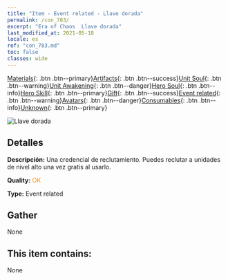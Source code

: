 ```yaml
---
title: "Item - Event related - Llave dorada"
permalink: /con_783/
excerpt: "Era of Chaos  Llave dorada"
last_modified_at: 2021-05-18
locale: es
ref: "con_783.md"
toc: false
classes: wide
---
```

 [Materials](/ItemsES/){: .btn .btn--primary}[Artifacts](/ItemsES/Artifacts/){: .btn .btn--success}[Unit Soul](/ItemsES/UnitSoul/){: .btn .btn--warning}[Unit Awakening](/ItemsES/UnitAwakening/){: .btn .btn--danger}[Hero Soul](/ItemsES/HeroSoul/){: .btn .btn--info}[Hero Skill](/ItemsES/HeroSkill/){: .btn .btn--primary}[Gift](/ItemsES/Gift/){: .btn .btn--success}[Event related](/ItemsES/Events/){: .btn .btn--warning}[Avatars](/ItemsES/Avatars/){: .btn .btn--danger}[Consumables](/ItemsES/Consumables/){: .btn .btn--info}[Unknown](/ItemsES/Unknown/){: .btn .btn--primary}

 ![Llave dorada](/images/t/i_tool_3041.png)

## Detalles
 **Descripción:** Una credencial de reclutamiento. Puedes reclutar a unidades de nivel alto una vez gratis al usarlo.

 **Quality:** <span style="color: #FF8C00">OK</span>

 **Type:** Event related

## Gather

  None

## This item contains:

  None


